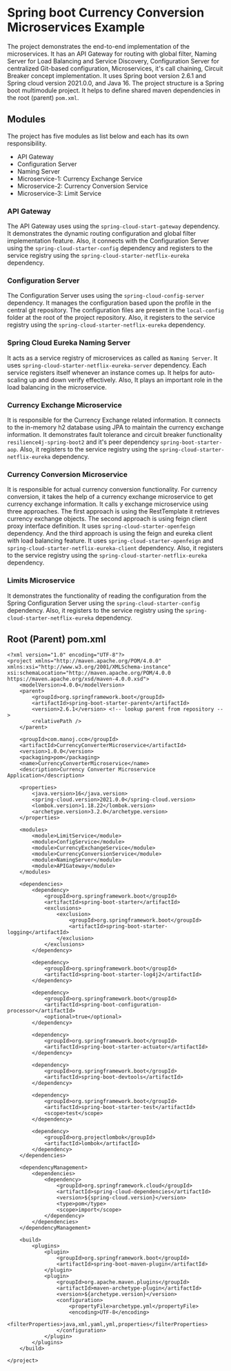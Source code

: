 # Spring boot Currency Conversion Microservices Example

The project demonstrates the end-to-end implementation of the microservices. It has an API Gateway for routing with global filter, Naming Server for Load Balancing and Service Discovery, Configuration Server for centralized Git-based configuration, Microservices, it's call chaining, Circuit Breaker concept implementation. It uses Spring boot version 2.6.1 and Spring cloud version 2021.0.0, and Java 16. The project structure is a Spring boot multimodule project. It helps to define shared maven dependencies in the root (parent) `pom.xml`.

## Modules

The project has five modules as list below and each has its own responsibility. 
- API Gateway 
- Configuration Server
- Naming Server
- Microservice-1: Currency Exchange Service
- Microservice-2: Currency Conversion Service
- Microservice-3: Limit Service

### API Gateway
The API Gateway uses using the `spring-cloud-start-gateway` dependency. It demonstrates the dynamic routing configuration and global filter implementation feature. Also, it connects with the Configuration Server using the `spring-cloud-starter-config` dependency and registers to the service registry using the `spring-cloud-starter-netflix-eureka` dependency.

### Configuration Server
The Configuration Server uses using the `spring-cloud-config-server` dependency. It manages the configuration based upon the profile in the central git repository.  The configuration files are present in the `local-config` folder at the root of the project repository. Also, it registers to the service registry using the `spring-cloud-starter-netflix-eureka` dependency.

### Spring Cloud Eureka Naming Server
It acts as a service registry of microservices as called as `Naming Server`. It uses `spring-cloud-starter-netflix-eureka-server` dependency. Each service registers itself whenever an instance comes up. It helps for auto-scaling up and down verify effectively. Also, It plays an important role in the load balancing in the microservice.

### Currency Exchange Microservice
It is responsible for the Currency Exchange related information. It connects to the in-memory h2 database using JPA to maintain the currency exchange information. It demonstrates fault tolerance and circuit breaker functionality `resilience4j-spring-boot2` and it's peer dependency `spring-boot-starter-aop`. Also, it registers to the service registry using the `spring-cloud-starter-netflix-eureka` dependency.

### Currency Conversion Microservice
It is responsible for actual currency conversion functionality. For currency conversion, it takes the help of a currency exchange microservice to get currency exchange information. It calls y exchange microservice using three approaches. The first approach is using the RestTemplate it retrieves currency exchange objects. The second approach is using feign client proxy interface definition. It uses `spring-cloud-starter-openfeign` dependency. And the third approach is using the feign and eureka client with load balancing feature. It uses `spring-cloud-starter-openfeign` and `spring-cloud-starter-netflix-eureka-client` dependency. Also, it registers to the service registry using the `spring-cloud-starter-netflix-eureka` dependency.

### Limits Microservice 
It demonstrates the functionality of reading the configuration from the Spring Configuration Server using the `spring-cloud-starter-config` dependency. Also, it registers to the service registry using the `spring-cloud-starter-netflix-eureka` dependency.

## Root (Parent) pom.xml

```
<?xml version="1.0" encoding="UTF-8"?>
<project xmlns="http://maven.apache.org/POM/4.0.0" xmlns:xsi="http://www.w3.org/2001/XMLSchema-instance" xsi:schemaLocation="http://maven.apache.org/POM/4.0.0 https://maven.apache.org/xsd/maven-4.0.0.xsd">
	<modelVersion>4.0.0</modelVersion>
	<parent>
		<groupId>org.springframework.boot</groupId>
		<artifactId>spring-boot-starter-parent</artifactId>
		<version>2.6.1</version> <!-- lookup parent from repository -->
		<relativePath />
	</parent>

	<groupId>com.manoj.ccm</groupId>
	<artifactId>CurrencyConverterMicroservice</artifactId>
	<version>1.0.0</version>
	<packaging>pom</packaging>
	<name>CurrencyConverterMicroservice</name>
	<description>Currency Converter Microservice Application</description>

	<properties>
		<java.version>16</java.version>
		<spring-cloud.version>2021.0.0</spring-cloud.version>
		<lombok.version>1.18.22</lombok.version>
		<archetype.version>3.2.0</archetype.version>
	</properties>

	<modules>
		<module>LimitService</module>
		<module>ConfigService</module>
		<module>CurrencyExchangeService</module>
		<module>CurrencyConversionService</module>
		<module>NamingServer</module>
		<module>APIGateway</module>
	</modules>

	<dependencies>
		<dependency>
			<groupId>org.springframework.boot</groupId>
			<artifactId>spring-boot-starter</artifactId>
			<exclusions>
				<exclusion>
					<groupId>org.springframework.boot</groupId>
					<artifactId>spring-boot-starter-logging</artifactId>
				</exclusion>
			</exclusions>
		</dependency>

		<dependency>
			<groupId>org.springframework.boot</groupId>
			<artifactId>spring-boot-starter-log4j2</artifactId>
		</dependency>

		<dependency>
			<groupId>org.springframework.boot</groupId>
			<artifactId>spring-boot-configuration-processor</artifactId>
			<optional>true</optional>
		</dependency>

		<dependency>
			<groupId>org.springframework.boot</groupId>
			<artifactId>spring-boot-starter-actuator</artifactId>
		</dependency>

		<dependency>
			<groupId>org.springframework.boot</groupId>
			<artifactId>spring-boot-devtools</artifactId>
		</dependency>

		<dependency>
			<groupId>org.springframework.boot</groupId>
			<artifactId>spring-boot-starter-test</artifactId>
			<scope>test</scope>
		</dependency>

		<dependency>
			<groupId>org.projectlombok</groupId>
			<artifactId>lombok</artifactId>
		</dependency>
	</dependencies>

	<dependencyManagement>
		<dependencies>
			<dependency>
				<groupId>org.springframework.cloud</groupId>
				<artifactId>spring-cloud-dependencies</artifactId>
				<version>${spring-cloud.version}</version>
				<type>pom</type>
				<scope>import</scope>
			</dependency>
		</dependencies>
	</dependencyManagement>

	<build>
		<plugins>
			<plugin>
				<groupId>org.springframework.boot</groupId>
				<artifactId>spring-boot-maven-plugin</artifactId>
			</plugin>
			<plugin>
				<groupId>org.apache.maven.plugins</groupId>
				<artifactId>maven-archetype-plugin</artifactId>
				<version>${archetype.version}</version>
				<configuration>
					<propertyFile>archetype.yml</propertyFile>
					<encoding>UTF-8</encoding>
					<filterProperties>java,xml,yaml,yml,properties</filterProperties>
				</configuration>
			</plugin>
		</plugins>
	</build>

</project>
```
 		